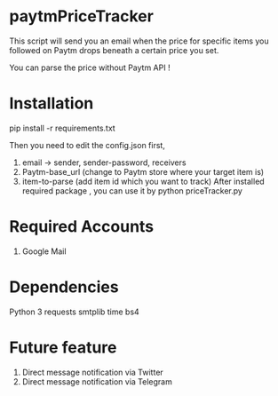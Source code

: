 # paytmPriceTracker
This script will send you an email when the price for specific items you followed on Paytm drops beneath a certain price you set.

You can parse the price without Paytm API !

# Installation
pip install -r requirements.txt

Then you need to edit the config.json first,

1. email → sender, sender-password, receivers
2. Paytm-base_url (change to Paytm store where your target item is)
3. item-to-parse (add item id which you want to track)
After installed required package , you can use it by python priceTracker.py

# Required Accounts
1. Google Mail

# Dependencies
Python 3
requests
smtplib
time
bs4
# Future feature
1. Direct message notification via Twitter
2. Direct message notification via Telegram
